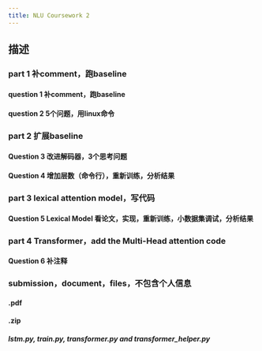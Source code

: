 ```yaml
---
title: NLU Coursework 2
---
```


## 描述
### part 1 补comment，跑baseline
#### question 1  补comment，跑baseline
#### question 2 5个问题，用linux命令
### part 2 扩展baseline
#### Question 3 改进解码器，3个思考问题
#### Question 4 增加层数（命令行），重新训练，分析结果
### part 3 lexical attention model，写代码
#### Question 5 Lexical Model 看论文，实现，重新训练，小数据集调试，分析结果
### part 4 Transformer，add the Multi-Head attention code
#### Question 6 补注释
### submission，document，files，不包含个人信息
#### <UUN>.pdf
#### <UUN>.zip
##### lstm.py, train.py, transformer.py and transformer_helper.py
###
